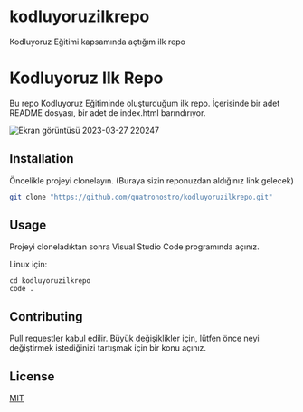 # kodluyoruzilkrepo
Kodluyoruz Eğitimi kapsamında açtığım ilk repo

# Kodluyoruz Ilk Repo

Bu repo Kodluyoruz Eğitiminde oluşturduğum ilk repo. İçerisinde bir adet README dosyası, bir adet de index.html barındırıyor.

![Ekran görüntüsü 2023-03-27 220247](https://user-images.githubusercontent.com/93223660/228043166-71d49025-b31f-40f1-9e08-e1d65a1d9d8a.png)

## Installation

Öncelikle projeyi clonelayın. (Buraya sizin reponuzdan aldığınız link gelecek)

```bash
git clone "https://github.com/quatronostro/kodluyoruzilkrepo.git"
```

## Usage

Projeyi cloneladıktan sonra Visual Studio Code programında açınız.

Linux için:
```linux
cd kodluyoruzilkrepo
code .
```

## Contributing
Pull requestler kabul edilir. Büyük değişiklikler için, lütfen önce neyi değiştirmek istediğinizi tartışmak için bir konu açınız.


## License
[MIT](https://choosealicense.com/licenses/mit/)



